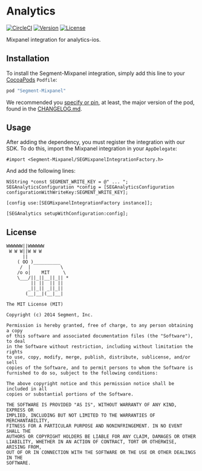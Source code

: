 # Analytics

[![CircleCI](https://circleci.com/gh/segment-integrations/analytics-ios-integration-mixpanel.svg?style=svg)](https://circleci.com/gh/segment-integrations/analytics-ios-integration-mixpanel)
[![Version](https://img.shields.io/cocoapods/v/Segment-Mixpanel.svg?style=flat)](http://cocoapods.org/pods/Segment-Mixpanel)
[![License](https://img.shields.io/cocoapods/l/Segment-Mixpanel.svg?style=flat)](http://cocoapods.org/pods/Segment-Mixpanel)

Mixpanel integration for analytics-ios.

## Installation

To install the Segment-Mixpanel integration, simply add this line to your [CocoaPods](http://cocoapods.org) `Podfile`:

```ruby
pod "Segment-Mixpanel"
```
We recommended you [specify or pin](](https://guides.cocoapods.org/syntax/podfile.html#pod)), at least, the major version of the pod, found in the [CHANGELOG.md](https://github.com/segment-integrations/analytics-ios-integration-mixpanel/blob/master/CHANGELOG.md).

## Usage

After adding the dependency, you must register the integration with our SDK.  To do this, import the Mixpanel integration in your `AppDelegate`:

```
#import <Segment-Mixpanel/SEGMixpanelIntegrationFactory.h>
```

And add the following lines:

```
NSString *const SEGMENT_WRITE_KEY = @" ... ";
SEGAnalyticsConfiguration *config = [SEGAnalyticsConfiguration configurationWithWriteKey:SEGMENT_WRITE_KEY];

[config use:[SEGMixpanelIntegrationFactory instance]];

[SEGAnalytics setupWithConfiguration:config];

```

## License

```
WWWWWW||WWWWWW
 W W W||W W W
      ||
    ( OO )__________
     /  |           \
    /o o|    MIT     \
    \___/||_||__||_|| *
         || ||  || ||
        _||_|| _||_||
       (__|__|(__|__|

The MIT License (MIT)

Copyright (c) 2014 Segment, Inc.

Permission is hereby granted, free of charge, to any person obtaining a copy
of this software and associated documentation files (the "Software"), to deal
in the Software without restriction, including without limitation the rights
to use, copy, modify, merge, publish, distribute, sublicense, and/or sell
copies of the Software, and to permit persons to whom the Software is
furnished to do so, subject to the following conditions:

The above copyright notice and this permission notice shall be included in all
copies or substantial portions of the Software.

THE SOFTWARE IS PROVIDED "AS IS", WITHOUT WARRANTY OF ANY KIND, EXPRESS OR
IMPLIED, INCLUDING BUT NOT LIMITED TO THE WARRANTIES OF MERCHANTABILITY,
FITNESS FOR A PARTICULAR PURPOSE AND NONINFRINGEMENT. IN NO EVENT SHALL THE
AUTHORS OR COPYRIGHT HOLDERS BE LIABLE FOR ANY CLAIM, DAMAGES OR OTHER
LIABILITY, WHETHER IN AN ACTION OF CONTRACT, TORT OR OTHERWISE, ARISING FROM,
OUT OF OR IN CONNECTION WITH THE SOFTWARE OR THE USE OR OTHER DEALINGS IN THE
SOFTWARE.
```
